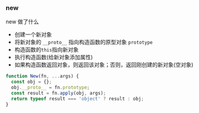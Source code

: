 ### new

new 做了什么

- 创建一个新对象
- 将新对象的 `__proto__` 指向构造函数的原型对象 `prototype`
- 构造函数的`this`指向新对象
- 执行构造函数(给新对象添加属性)
- 如果构造函数返回对象，则返回该对象；否则，返回刚创建的新对象(空对象)

```js
function New(fn, ...args) {
  const obj = {};
  obj.__proto__ = fn.prototype;
  const result = fn.apply(obj, args);
  return typeof result === 'object' ? result : obj;
}
```
